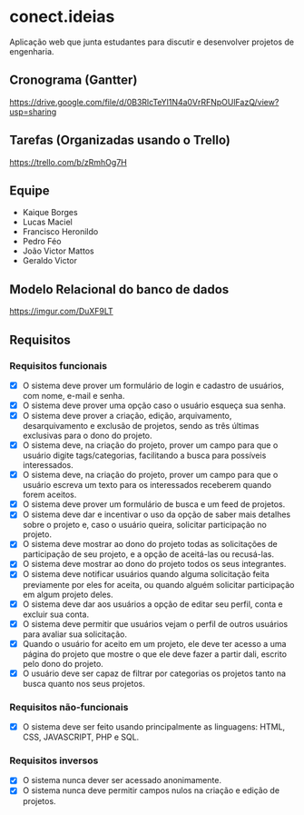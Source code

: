 # conect.ideias
Aplicação web que junta estudantes para discutir e desenvolver projetos de engenharia.

## Cronograma (Gantter)
https://drive.google.com/file/d/0B3RlcTeYl1N4a0VrRFNpOUlFazQ/view?usp=sharing

## Tarefas (Organizadas usando o Trello)
https://trello.com/b/zRmhOg7H

## Equipe
- Kaique Borges
- Lucas Maciel
- Francisco Heronildo
- Pedro Féo
- João Victor Mattos
- Geraldo Victor

## Modelo Relacional do banco de dados
https://imgur.com/DuXF9LT

## Requisitos
### Requisitos funcionais
- [x] O sistema deve prover um formulário de login e cadastro de usuários, com nome, e-mail e senha.
- [x] O sistema deve prover uma opção caso o usuário esqueça sua senha.
- [x] O sistema deve prover a criação, edição, arquivamento, desarquivamento e exclusão de projetos, sendo as três últimas exclusivas para o dono do projeto.
- [x] O sistema deve, na criação do projeto, prover um campo para que o usuário digite tags/categorias, facilitando a busca para possíveis interessados.
- [x] O sistema deve, na criação do projeto, prover um campo para que o usuário escreva um texto para os interessados receberem quando forem aceitos.
- [x] O sistema deve prover um formulário de busca e um feed de projetos.
- [x] O sistema deve dar e incentivar o uso da opção de saber mais detalhes sobre o projeto e, caso o usuário queira, solicitar participação no projeto.
- [x] O sistema deve mostrar ao dono do projeto todas as solicitações de participação de seu projeto, e a opção de aceitá-las ou recusá-las.
- [x] O sistema deve mostrar ao dono do projeto todos os seus integrantes.
- [x] O sistema deve notificar usuários quando alguma solicitação feita previamente por eles for aceita, ou quando alguém solicitar participação em algum projeto deles.
- [x] O sistema deve dar aos usuários a opção de editar seu perfil, conta e excluir sua conta.
- [x] O sistema deve permitir que usuários vejam o perfil de outros usuários para avaliar sua solicitação.
- [x] Quando o usuário for aceito em um projeto, ele deve ter acesso a uma página do projeto que mostre o que ele deve fazer a partir dali, escrito pelo dono do projeto.
- [x] O usuário deve ser capaz de filtrar por categorias os projetos tanto na busca quanto nos seus projetos.
 
### Requisitos não-funcionais
- [x] O sistema deve ser feito usando principalmente as linguagens: HTML, CSS, JAVASCRIPT, PHP e SQL.
 
### Requisitos inversos
- [x] O sistema nunca dever ser acessado anonimamente.
- [x] O sistema nunca deve permitir campos nulos na criação e edição de projetos.
